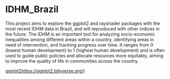# IDHM_Brazil

This project aims to explore the ggplot2 and rayshader packages with the most recent IDHM data in Brazil, and will reproduced with other indices in the future. The IDHM is an important tool for analyzing socio-economic inequalities among different areas within a country, identifying areas in need of intervention, and tracking progress over time. It ranges from 0 (lowest human development) to 1 (highest human development) and is often used to guide public policies and allocate resources more equitably, aiming to improve the quality of life in communities across the country. 








[ggplot2](https://ggplot2.tidyverse.org/)https://ggplot2.tidyverse.org/)






